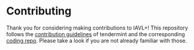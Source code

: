 # Contributing

Thank you for considering making contributions to IAVL+!
This repository follows the [contribution guidelines] of tendermint and the corresponding [coding repo].
Please take a look if you are not already familiar with those.

[contribution guidelines]: https://github.com/tendermint/tendermint/blob/master/CONTRIBUTING.md
[coding repo]: https://github.com/tendermint/coding
